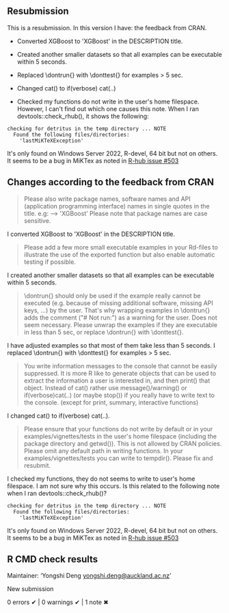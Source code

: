 ## Resubmission
This is a resubmission. In this version I have:
the feedback from CRAN.

* Converted XGBoost to 'XGBoost' in the DESCRIPTION title.

* Created another smaller datasets so that all examples can be executable within 5 seconds.

* Replaced \dontrun{} with \donttest{} for examples > 5 sec.

* Changed cat() to if(verbose) cat(..)

* Checked my functions do not write in the user's home filespace. 
  However, I can't find out which one causes this note. 
  When I ran devtools::check_rhub(), it shows the following:
```
checking for detritus in the temp directory ... NOTE
  Found the following files/directories:
    'lastMiKTeXException'
```
It's only found on Windows Server 2022, R-devel, 64 bit but not on others. 
It seems to be a bug in MiKTex as noted in [R-hub issue #503](https://github.com/r-hub/rhub/issues/503)
  
## Changes according to the feedback from CRAN
> Please also write package names, software names and API (application
programming interface) names in single quotes in the title. e.g: -->
'XGBoost'
Please note that package names are case sensitive.

I converted XGBoost to 'XGBoost' in the DESCRIPTION title.

> Please add a few more small executable examples in your Rd-files to
illustrate the use of the exported function but also enable automatic
testing if possible.

I created another smaller datasets so that all examples can be executable within 5 seconds.

> \dontrun{} should only be used if the example really cannot be executed
(e.g. because of missing additional software, missing API keys, ...) by
the user. That's why wrapping examples in \dontrun{} adds the comment
("# Not run:") as a warning for the user.
Does not seem necessary. Please unwrap the examples if they are executable in less than 5 sec,
or replace \dontrun{} with \donttest{}.

I have adjusted examples so that most of them take less than 5 seconds. 
I replaced \dontrun{} with \donttest{} for examples > 5 sec.

> You write information messages to the console that cannot be easily
suppressed. It is more R like to generate objects that can be used to
extract the information a user is interested in, and then print() that
object.
Instead of cat() rather use message()/warning()  or if(verbose)cat(..)
(or maybe stop()) if you really have to write text to the console.
(except for print, summary, interactive functions)

I changed cat() to if(verbose) cat(..).

> Please ensure that your functions do not write by default or in your
examples/vignettes/tests in the user's home filespace (including the
package directory and getwd()). This is not allowed by CRAN policies.
Please omit any default path in writing functions. In your
examples/vignettes/tests you can write to tempdir().
Please fix and resubmit.

I checked my functions, they do not seems to write to user's home filespace.
I am not sure why this occurs. Is this related to the following note 
when I ran devtools::check_rhub()?
```
checking for detritus in the temp directory ... NOTE
  Found the following files/directories:
    'lastMiKTeXException'
```
It's only found on Windows Server 2022, R-devel, 64 bit but not on others. 
It seems to be a bug in MiKTex as noted in [R-hub issue #503](https://github.com/r-hub/rhub/issues/503)

## R CMD check results

  Maintainer: ‘Yongshi Deng <yongshi.deng@auckland.ac.nz>’
  
  New submission

0 errors ✔ | 0 warnings ✔ | 1 note ✖
